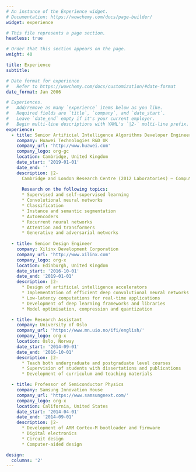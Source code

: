 ```yaml
---
# An instance of the Experience widget.
# Documentation: https://wowchemy.com/docs/page-builder/
widget: experience

# This file represents a page section.
headless: true

# Order that this section appears on the page.
weight: 40

title: Experience
subtitle:

# Date format for experience
#   Refer to https://wowchemy.com/docs/customization/#date-format
date_format: Jan 2006

# Experiences.
#   Add/remove as many `experience` items below as you like.
#   Required fields are `title`, `company`, and `date_start`.
#   Leave `date_end` empty if it's your current employer.
#   Begin multi-line descriptions with YAML's `|2-` multi-line prefix.
experience:
  - title: Senior Artificial Intelligence Algorithms Developer Engineer
    company: Huawei Technologies R&D UK
    company_url: 'http://www.huawei.com'
    company_logo: org-gc
    location: Cambridge, United Kingdom
    date_start: '2019-01-01'
    date_end: ''
    description: |2-
      Cambridge and London Research Centre (2012 Laboratories) – Computer Vision
      
      Research on the following topics:
      * Supervised and self-supervised learning
      * Convolutional neural networks
      * Classification
      * Instance and semantic segmentation
      * Autoencoders
      * Recurrent neural networks
      * Attention and transformers
      * Generative and adversarial networks
        
  - title: Senior Design Engineer
    company: Xilinx Development Corporation
    company_url: 'http://www.xilinx.com'
    company_logo: org-x
    location: Edinburgh, United Kingdom
    date_start: '2016-10-01'
    date_end: '2019-01-01'
    description: |2-
      * Design of artificial intelligence accelerators
      * Implementation of efficient deep convolutional neural networks
      * Low-latency computations for real-time applications
      * Development of deep learning frameworks and libraries
      * Model optimisation, compression and quantization

  - title: Research Assistant
    company: University of Oslo
    company_url: 'https://www.mn.uio.no/ifi/english/'
    company_logo: org-x
    location: Oslo, Norway
    date_start: '2014-09-01'
    date_end: '2016-10-01'
    description: |2-
      * Teach both undergraduate and postgraduate level courses
      * Supervision of students with dissertations and publications
      * Development of curriculum and teaching materials

  - title: Professor of Semiconductor Physics
    company: Samsung Innovation House
    company_url: 'https://www.samsungnext.com/'
    company_logo: org-x
    location: California, United States
    date_start: '2014-04-01'
    date_end: '2014-09-01'
    description: |2-
      * Development of ARM Cortex-M bootloader and firmware
      * Digital electronics
      * Circuit design
      * Computer-aided design

design:
  columns: '2'
---
```

